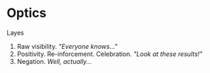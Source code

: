 # Optics



Layes

1. Raw visibility. *"Everyone knows..."*
2. Positivity. Re-inforcement. Celebration. *"Look at these results!"*
3. Negation. *Well, actually...*
